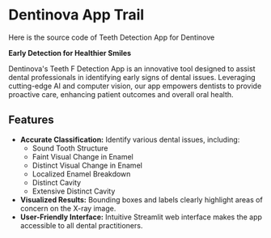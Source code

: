 # Dentinova App Trail

Here is the source code of Teeth Detection App for Dentinove

**Early Detection for Healthier Smiles**

Dentinova's Teeth F Detection App is an innovative tool designed to assist dental professionals in identifying early signs of dental issues. Leveraging cutting-edge AI and computer vision, our app empowers dentists to provide proactive care, enhancing patient outcomes and overall oral health.

## Features

- **Accurate Classification:**  Identify various dental issues, including:
    - Sound Tooth Structure
    - Faint Visual Change in Enamel
    - Distinct Visual Change in Enamel
    - Localized Enamel Breakdown
    - Distinct Cavity
    - Extensive Distinct Cavity
- **Visualized Results:**  Bounding boxes and labels clearly highlight areas of concern on the X-ray image.
- **User-Friendly Interface:** Intuitive Streamlit web interface makes the app accessible to all dental practitioners.


